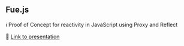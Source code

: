 ## Fue.js

ℹ Proof of Concept for reactivity in JavaScript using Proxy and Reflect

🚀 [Link to presentation](https://florin-tomozei.notion.site/Howl-Group-Reactive-Fue-js-abed25c0f6334d3dbe51f39597e05da7)
